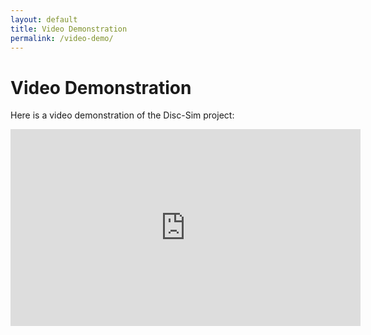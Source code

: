 ```yaml
---
layout: default
title: Video Demonstration
permalink: /video-demo/
---
```


# Video Demonstration

Here is a video demonstration of the Disc-Sim project:

<iframe width="560" height="315" src="https://www.youtube.com/embed/koN43XA4vu" frameborder="0" allow="accelerometer; autoplay; encrypted-media; gyroscope; picture-in-picture" allowfullscreen></iframe>

